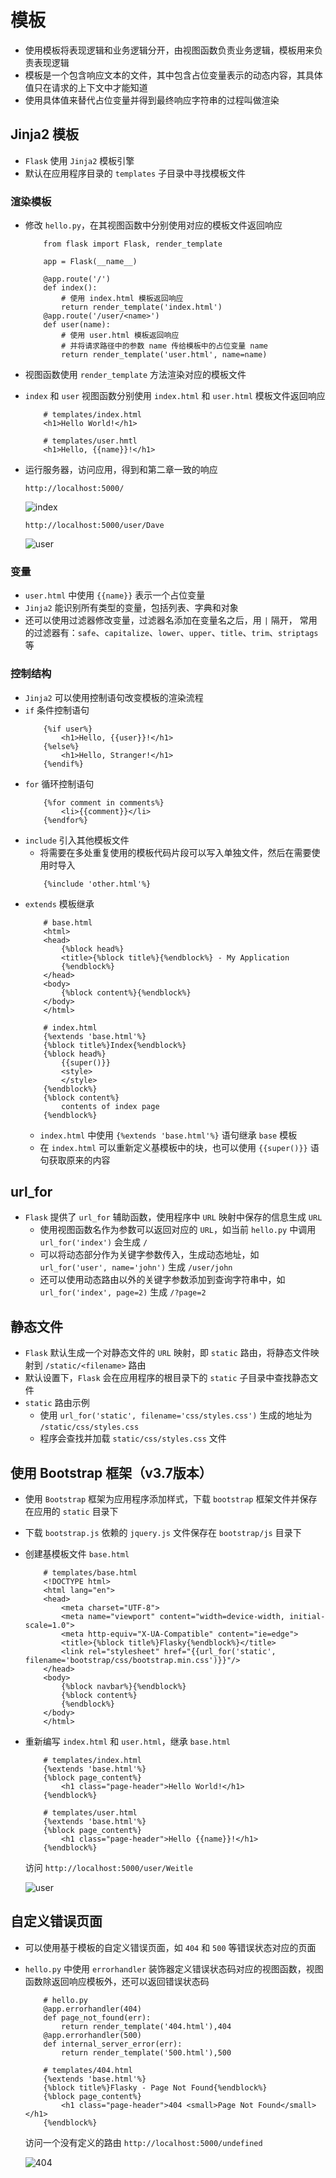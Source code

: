 # 模板
- 使用模板将表现逻辑和业务逻辑分开，由视图函数负责业务逻辑，模板用来负责表现逻辑
- 模板是一个包含响应文本的文件，其中包含占位变量表示的动态内容，其具体值只在请求的上下文中才能知道
- 使用具体值来替代占位变量并得到最终响应字符串的过程叫做渲染
## Jinja2 模板
- `Flask` 使用 `Jinja2` 模板引擎
- 默认在应用程序目录的 `templates` 子目录中寻找模板文件
### 渲染模板
- 修改 `hello.py`，在其视图函数中分别使用对应的模板文件返回响应
    ```
        from flask import Flask, render_template

        app = Flask(__name__)

        @app.route('/')
        def index():
            # 使用 index.html 模板返回响应
            return render_template('index.html')
        @app.route('/user/<name>')
        def user(name):
            # 使用 user.html 模板返回响应
            # 并将请求路径中的参数 name 传给模板中的占位变量 name
            return render_template('user.html', name=name)
    ```
- 视图函数使用 `render_template` 方法渲染对应的模板文件
- `index` 和 `user` 视图函数分别使用 `index.html` 和 `user.html` 模板文件返回响应
    ```
        # templates/index.html
        <h1>Hello World!</h1>
    ```
    ```
        # templates/user.hmtl
        <h1>Hello, {{name}}!</h1>
    ```
- 运行服务器，访问应用，得到和第二章一致的响应
    
    `http://localhost:5000/`

    ![index](../public/images/ch3_index.jpg)
    
    `http://localhost:5000/user/Dave`

    ![user](../public/images/ch3_user.jpg)

### 变量
- `user.html` 中使用 `{{name}}` 表示一个占位变量
- `Jinja2` 能识别所有类型的变量，包括列表、字典和对象
- 还可以使用过滤器修改变量，过滤器名添加在变量名之后，用 `|` 隔开， 常用的过滤器有：`safe`、`capitalize`、`lower`、`upper`、`title`、`trim`、`striptags`等
### 控制结构
- `Jinja2` 可以使用控制语句改变模板的渲染流程
- `if` 条件控制语句
    ```
        {%if user%}
            <h1>Hello, {{user}}!</h1>
        {%else%}
            <h1>Hello, Stranger!</h1>
        {%endif%}
    ```
- `for` 循环控制语句
    ```
        {%for comment in comments%}
            <li>{{comment}}</li>
        {%endfor%}
    ```
- `include` 引入其他模板文件
    - 将需要在多处重复使用的模板代码片段可以写入单独文件，然后在需要使用时导入
    ```
        {%include 'other.html'%}
    ```
- `extends` 模板继承
    ```
        # base.html
        <html>
        <head>
            {%block head%}
            <title>{%block title%}{%endblock%} - My Application
            {%endblock%}
        </head>
        <body>
            {%block content%}{%endblock%}
        </body>
        </html>
    ```
    ```
        # index.html
        {%extends 'base.html'%}
        {%block title%}Index{%endblock%}
        {%block head%}
            {{super()}}
            <style>
            </style>
        {%endblock%}
        {%block content%}
            contents of index page
        {%endblock%}
    ```
    - `index.html` 中使用 `{%extends 'base.html'%}` 语句继承 `base` 模板
    - 在 `index.html` 可以重新定义基模板中的块，也可以使用 `{{super()}}` 语句获取原来的内容
## url_for
- `Flask` 提供了 `url_for` 辅助函数，使用程序中 `URL` 映射中保存的信息生成 `URL`
    - 使用视图函数名作为参数可以返回对应的 `URL`，如当前 `hello.py` 中调用 `url_for('index')` 会生成 `/`
    - 可以将动态部分作为关键字参数传入，生成动态地址，如 `url_for('user', name='john')` 生成 `/user/john`
    - 还可以使用动态路由以外的关键字参数添加到查询字符串中，如 `url_for('index', page=2)` 生成 `/?page=2`
## 静态文件
- `Flask` 默认生成一个对静态文件的 `URL` 映射，即 `static` 路由，将静态文件映射到 `/static/<filename>` 路由
- 默认设置下，`Flask` 会在应用程序的根目录下的 `static` 子目录中查找静态文件
- `static` 路由示例
    - 使用 `url_for('static', filename='css/styles.css')` 生成的地址为 `/static/css/styles.css`
    - 程序会查找并加载 `static/css/styles.css` 文件
## 使用 Bootstrap 框架（v3.7版本）
- 使用 `Bootstrap` 框架为应用程序添加样式，下载 `bootstrap` 框架文件并保存在应用的 `static` 目录下
- 下载 `bootstrap.js` 依赖的 `jquery.js` 文件保存在 `bootstrap/js` 目录下
- 创建基模板文件 `base.html`
    ```
        # templates/base.html
        <!DOCTYPE html>
        <html lang="en">
        <head>
            <meta charset="UTF-8">
            <meta name="viewport" content="width=device-width, initial-scale=1.0">
            <meta http-equiv="X-UA-Compatible" content="ie=edge">
            <title>{%block title%}Flasky{%endblock%}</title>
            <link rel="stylesheet" href="{{url_for('static', filename='bootstrap/css/bootstrap.min.css')}}"/>
        </head>
        <body>
            {%block navbar%}{%endblock%}
            {%block content%}
            {%endblock%}
        </body>
        </html>
    ```
- 重新编写 `index.html` 和 `user.html`，继承 `base.html`
    ```
        # templates/index.html
        {%extends 'base.html'%}
        {%block page_content%}
            <h1 class="page-header">Hello World!</h1>
        {%endblock%}
    ```
    ```
        # templates/user.html
        {%extends 'base.html'%}
        {%block page_content%}
            <h1 class="page-header">Hello {{name}}!</h1>
        {%endblock%}
    ```
    访问 `http://localhost:5000/user/Weitle`
    
    ![user](../public/images/ch3_user_bs.jpg)

## 自定义错误页面
- 可以使用基于模板的自定义错误页面，如 `404` 和 `500` 等错误状态对应的页面
- `hello.py` 中使用  `errorhandler` 装饰器定义错误状态码对应的视图函数，视图函数除返回响应模板外，还可以返回错误状态码
    ```
        # hello.py
        @app.errorhandler(404)
        def page_not_found(err):
            return render_template('404.html'),404
        @app.errorhandler(500)
        def internal_server_error(err):
            return render_template('500.html'),500
    ```
    ```
        # templates/404.html
        {%extends 'base.html'%}
        {%block title%}Flasky - Page Not Found{%endblock%}
        {%block page_content%}
            <h1 class="page-header">404 <small>Page Not Found</small></h1>
        {%endblock%}
    ```
    访问一个没有定义的路由     `http://localhost:5000/undefined`

    ![404](../public/images/ch3_404.jpg)


